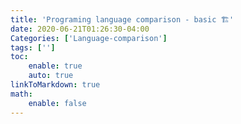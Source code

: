 ```yaml
---
title: 'Programing language comparison - basic 🏗'
date: 2020-06-21T01:26:30-04:00
Categories: ['Language-comparison']
tags: ['']
toc:
    enable: true
    auto: true
linkToMarkdown: true
math:
    enable: false
---
```

